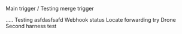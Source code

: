 Main trigger / Testing merge trigger

.....
Testing
asfdasfsafd
Webhook status
Locate forwarding try
Drone
Second harness test
